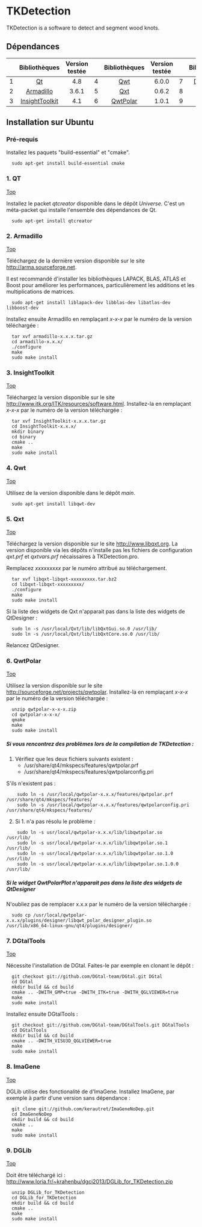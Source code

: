 TKDetection
===========

TKDetection is a software to detect and segment wood knots.


Dépendances
-----------

|   |            Bibliothèques            |  Version testée  |   |      Bibliothèques      |  Version testée  |   |        Bibliothèques        |  Version testée  |
|:-:|:-----------------------------------:|:----------------:|---|:-----------------------:|:----------------:|---|:---------------------------:|:----------------:|
| 1 | [Qt](#1-qt)                         |       4.8        | 4 | [Qwt](#4-qwt)           |       6.0.0      | 7 | [DGtalTools](#7-dgtaltools) |      dépôt       |
| 2 | [Armadillo](#2-armadillo)           |       3.6.1      | 5 | [Qxt](#5-qxt)           |       0.6.2      | 8 | [DGLib](#9-dglib)           |     en ligne     |
| 3 | [InsightToolkit](#3-insighttoolkit) |       4.1        | 6 | [QwtPolar](#6-qwtpolar) |       1.0.1      | 9 | [ImaGene](#8-imagene)       |      dépôt       |


Installation sur Ubuntu
-----------------------

### Pré-requis

Installez les paquets "build-essential" et "cmake".

~~~
  sudo apt-get install build-essential cmake
~~~


### 1. QT
[Top](#dépendances)

Installez le packet *qtcreator* disponible dans le dépôt *Universe*.
C'est un méta-packet qui installe l'ensemble des dépendances de Qt.

~~~
  sudo apt-get install qtcreator
~~~


### 2. Armadillo
[Top](#dépendances)

Téléchargez de la dernière version disponible sur le site http://arma.sourceforge.net.

Il est recommandé d'installer les bibliothèques LAPACK, BLAS, ATLAS et Boost pour améliorer les performances, particulièrement les additions et les multiplications de matrices.

~~~
  sudo apt-get install liblapack-dev libblas-dev libatlas-dev libboost-dev
~~~

Installez ensuite Armadillo en remplaçant *x-x-x* par le numéro de la version téléchargée :

~~~
  tar xvf armadillo-x.x.x.tar.gz
  cd armadillo-x.x.x/
  ./configure
  make
  sudo make install
~~~


### 3. InsightToolkit
[Top](#dépendances)

Téléchargez la version disponible sur le site http://www.itk.org/ITK/resources/software.html.
Installez-la en remplaçant *x-x-x* par le numéro de la version téléchargée :

~~~
  tar xvf InsightToolkit-x.x.x.tar.gz
  cd InsightToolkit-x.x.x/
  mkdir binary
  cd binary
  cmake ..
  make
  sudo make install
~~~


### 4. Qwt
[Top](#dépendances)

Utilisez de la version disponible dans le dépôt *main*.

~~~
  sudo apt-get install libqwt-dev
~~~


### 5. Qxt
[Top](#dépendances)

Téléchargez la version disponible sur le site http://www.libqxt.org.
La version disponible via les dépôts n'installe pas les fichiers de configuration *qxt.prf* et *qxtvars.prf* nécaissaires à TKDetection.pro.

Remplacez *xxxxxxxxx* par le numéro attribué au téléchargement.

~~~
  tar xvf libqxt-libqxt-xxxxxxxxx.tar.bz2
  cd libqxt-libqxt-xxxxxxxxx/
  ./configure
  make
  sudo make install
~~~

Si la liste des widgets de Qxt n'apparait pas dans la liste des widgets de QtDesigner :

~~~
  sudo ln -s /usr/local/Qxt/lib/libQxtGui.so.0 /usr/lib/
  sudo ln -s /usr/local/Qxt/lib/libQxtCore.so.0 /usr/lib/
~~~
  
Relancez QtDesigner.


### 6. QwtPolar
[Top](#dépendances)

Utilisez la version disponible sur le site http://sourceforge.net/projects/qwtpolar.
Installez-la en remplaçant *x-x-x* par le numéro de la version téléchargée :

~~~
  unzip qwtpolar-x-x-x.zip
  cd qwtpolar-x-x-x/
  qmake
  make
  sudo make install
~~~

##### Si vous rencontrez des problèmes lors de la compilation de TKDetection :

1.  Vérifiez que les deux fichiers suivants existent :
    - /usr/share/qt4/mkspecs/features/qwtpolar.prf
    - /usr/share/qt4/mkspecs/features/qwtpolarconfig.pri

  S'ils n'existent pas :
  ~~~
      sudo ln -s /usr/local/qwtpolar-x.x.x/features/qwtpolar.prf /usr/share/qt4/mkspecs/features/
      sudo ln -s /usr/local/qwtpolar-x.x.x/features/qwtpolarconfig.pri /usr/share/qt4/mkspecs/features/
  ~~~

2.  Si 1. n'a pas résolu le problème :

  ~~~
      sudo ln -s usr/local/qwtpolar-x.x.x/lib/libqwtpolar.so       /usr/lib/
      sudo ln -s usr/local/qwtpolar-x.x.x/lib/libqwtpolar.so.1     /usr/lib/
      sudo ln -s usr/local/qwtpolar-x.x.x/lib/libqwtpolar.so.1.0   /usr/lib/
      sudo ln -s usr/local/qwtpolar-x.x.x/lib/libqwtpolar.so.1.0.0 /usr/lib/
  ~~~

##### Si le widget QwtPolarPlot n'apparait pas dans la liste des widgets de QtDesigner

N'oubliez pas de remplacer x.x.x par le numéro de la version téléchargée :

~~~
  sudo cp /usr/local/qwtpolar-x.x.x/plugins/designer/libqwt_polar_designer_plugin.so /usr/lib/x86_64-linux-gnu/qt4/plugins/designer/
~~~


### 7. DGtalTools
[Top](#dépendances)

Nécessite l'installation de DGtal.
Faites-le par exemple en clonant le dépôt :

~~~
  git checkout git://github.com/DGtal-team/DGtal.git DGtal
  cd DGtal
  mkdir build && cd build
  cmake .. -DWITH_GMP=true -DWITH_ITK=true -DWITH_QGLVIEWER=true
  make
  sudo make install
~~~

Installez ensuite DGtalTools :

~~~
  git checkout git://github.com/DGtal-team/DGtalTools.git DGtalTools
  cd DGtalTools
  mkdir build && cd build
  cmake .. -DWITH_VISU3D_QGLVIEWER=true
  make
  sudo make install
~~~


### 8. ImaGene
[Top](#dépendances)

DGLib utilise des fonctionalité de d'ImaGene.
Installez ImaGene, par exemple à partir d'une version sans dépendance :

~~~
  git clone git://github.com/kerautret/ImaGeneNoDep.git
  cd ImaGeneNoDep
  mkdir build && cd build
  cmake ..
  make
  sudo make install
~~~


### 9. DGLib
[Top](#dépendances)

Doit être téléchargé ici : http://www.loria.fr/~krahenbu/dgci2013/DGLib_for_TKDetection.zip

~~~
  unzip DGLib_for_TKDetection
  cd DGLib_for_TKDetection
  mkdir build && cd build
  cmake ..
  make
  sudo make install
~~~
